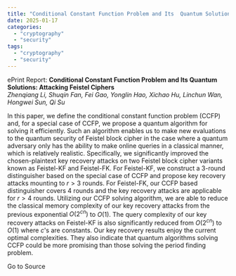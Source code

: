 ```yaml
---
title: "Conditional Constant Function Problem and Its  Quantum Solutions: Attacking Feistel Ciphers"
date: 2025-01-17
categories: 
  - "cryptography"
  - "security"
tags: 
  - "cryptography"
  - "security"
---
```


ePrint Report: **Conditional Constant Function Problem and Its Quantum Solutions: Attacking Feistel Ciphers**  
_Zhenqiang Li, Shuqin Fan, Fei Gao, Yonglin Hao, Xichao Hu, Linchun Wan, Hongwei Sun, Qi Su_

In this paper, we define the conditional constant function problem (CCFP) and, for a special case of CCFP, we propose a quantum algorithm for solving it efficiently. Such an algorithm enables us to make new evaluations to the quantum security of Feistel block cipher in the case where a quantum adversary only has the ability to make online queries in a classical manner, which is relatively realistic. Specifically, we significantly improved the chosen-plaintext key recovery attacks on two Feistel block cipher variants known as Feistel-KF and Feistel-FK. For Feistel-KF, we construct a 3-round distinguisher based on the special case of CCFP and propose key recovery attacks mounting to $r>3$ rounds. For Feistel-FK, our CCFP based distinguisher covers 4 rounds and the key recovery attacks are applicable for $r>4$ rounds. Utilizing our CCFP solving algorithm, we are able to reduce the classical memory complexity of our key recovery attacks from the previous exponential $O(2^{cn})$ to $O(1)$. The query complexity of our key recovery attacks on Feistel-KF is also significantly reduced from $O(2^{cn})$ to $O(1)$ where $c$'s are constants. Our key recovery results enjoy the current optimal complexities. They also indicate that quantum algorithms solving CCFP could be more promising than those solving the period finding problem.

Go to Source
